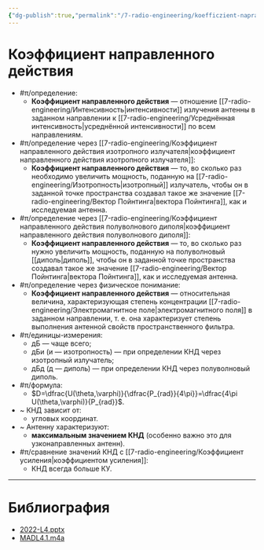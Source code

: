 ```yaml
---
{"dg-publish":true,"permalink":"/7-radio-engineering/koefficzient-napravlennogo-dejstviya/","title":"Коэффициент направленного действия"}
---
```



# Коэффициент направленного действия

- #π/определение:
	- **Коэффициент направленного действия** — отношение [[7-radio-engineering/Интенсивность\|интенсивности]] излучения антенны в заданном направлении к [[7-radio-engineering/Усреднённая интенсивность\|усреднённой интенсивности]] по всем направлениям.
- #π/определение через [[7-radio-engineering/Коэффициент направленного действия изотропного излучателя\|коэффициент направленного действия изотропного излучателя]]:
	- **Коэффициент направленного действия** — то, во сколько раз необходимо увеличить мощность, поданную на [[7-radio-engineering/Изотропность\|изотропный]] излучатель, чтобы он в заданной точке пространства создавал такое же значение [[7-radio-engineering/Вектор Пойнтинга\|вектора Пойнтинга]], как и исследуемая антенна.
- #π/определение через [[7-radio-engineering/Коэффициент направленного действия полуволнового диполя\|коэффициент направленного действия полуволнового диполя]]:
	- **Коэффициент направленного действия** — то, во сколько раз нужно увеличить мощность, поданную на полуволновый [[диполь\|диполь]], чтобы он в заданной точке пространства создавал такое же значение [[7-radio-engineering/Вектор Пойнтинга\|вектора Пойнтинга]], как и исследуемая антенна.
- #π/определение через физическое понимание:
	- **Коэффициент направленного действия** — относительная величина, характеризующая степень концентрации [[7-radio-engineering/Электромагнитное поле\|электромагнитного поля]] в заданном направлении, т. е. она характеризует степень выполнения антенной свойств пространственного фильтра.
- #π/единицы-измерения:
	- дБ — чаще всего;
	- дБи (и — изотропность) — при определении КНД через изотропный излучатель;
	- дБд (д — диполь) — при определении КНД через полуволновый диполь.
- #π/формула:
	- $D=\dfrac{U(\theta,\varphi)}{\dfrac{P_{rad}}{4\pi}}=\dfrac{4\pi U(\theta,\varphi)}{P_{rad}}$.
- ~ КНД зависит от:
	- угловых координат.
- ~ Антенну характеризуют:
	- **максимальным значением КНД** (особенно важно это для узконаправленных антенн).
- #π/сравнение значений КНД с [[7-radio-engineering/Коэффициент усиления\|коэффициентом усиления]]:
	- КНД всегда больше КУ.

---

# Библиография

- [2022-L4.pptx](file:///C:%5CUsers%5CMojo%5CiCloudDrive%5C_university%5CIllarionov%5Clecture-presentations%5C2022-L4.pptx)
- [MADL4.1.m4a](file:///C:%5CUsers%5CMojo%5CiCloudDrive%5C_university%5CIllarionov%5Clecture-recording%5CMADL4.1.m4a)
